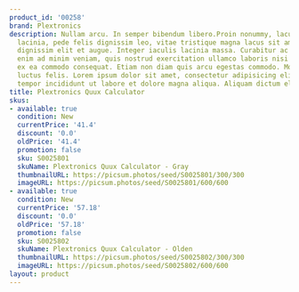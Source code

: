 ```yaml
---
product_id: '00258'
brand: Plextronics
description: Nullam arcu. In semper bibendum libero.Proin nonummy, lacus eget pulvinar
  lacinia, pede felis dignissim leo, vitae tristique magna lacus sit amet eros. Cras
  dignissim elit et augue. Integer iaculis lacinia massa. Curabitur ac sapien. Ut
  enim ad minim veniam, quis nostrud exercitation ullamco laboris nisi ut aliquip
  ex ea commodo consequat. Etiam non diam quis arcu egestas commodo. Morbi consectetuer
  luctus felis. Lorem ipsum dolor sit amet, consectetur adipisicing elit, sed do eiusmod
  tempor incididunt ut labore et dolore magna aliqua. Aliquam dictum eleifend risus.
title: Plextronics Quux Calculator
skus:
- available: true
  condition: New
  currentPrice: '41.4'
  discount: '0.0'
  oldPrice: '41.4'
  promotion: false
  sku: S0025801
  skuName: Plextronics Quux Calculator - Gray
  thumbnailURL: https://picsum.photos/seed/S0025801/300/300
  imageURL: https://picsum.photos/seed/S0025801/600/600
- available: true
  condition: New
  currentPrice: '57.18'
  discount: '0.0'
  oldPrice: '57.18'
  promotion: false
  sku: S0025802
  skuName: Plextronics Quux Calculator - Olden
  thumbnailURL: https://picsum.photos/seed/S0025802/300/300
  imageURL: https://picsum.photos/seed/S0025802/600/600
layout: product
---
```

